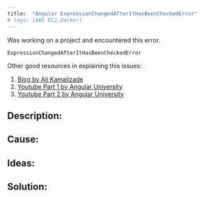 ```yaml
---
title:  "Angular ExpressionChangedAfterItHasBeenCheckedError"
# tags: [AWS EC2,Docker] 
---
```


Was working on a project and encountered this error.

`ExpressionChangedAfterItHasBeenCheckedError`

Other good resources in explaining this issues:
1. [Blog by Ali Kamalizade](https://medium.com/better-programming/expressionchangedafterithasbeencheckederror-in-angular-what-why-and-how-to-fix-it-c6bdc0b22787)
2. [Youtube Part 1 by Angular University](https://www.youtube.com/watch?v=l3jZDGOZBEs&t=286s)
3. [Youtube Part 2 by Angular University](https://www.youtube.com/watch?v=MFNvDBb6q9c&ab_channel=AngularUniversity)

## Description:


## Cause:

## Ideas:


## Solution:


